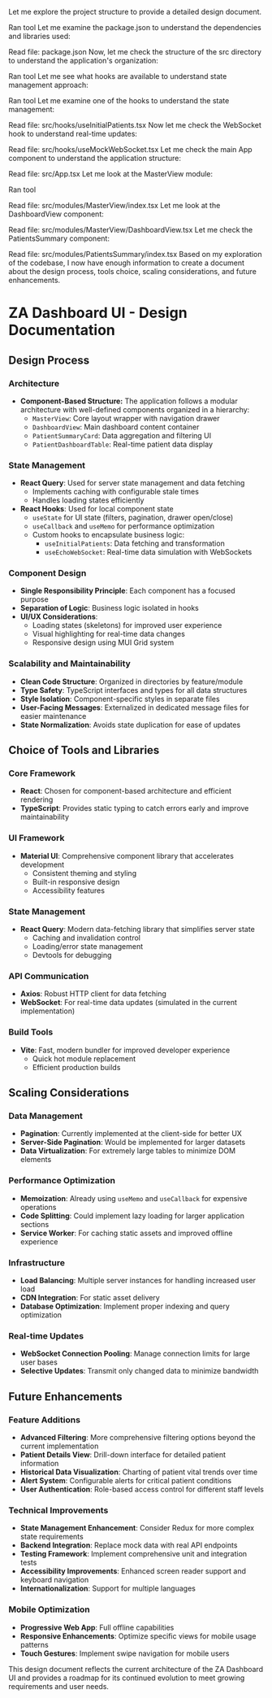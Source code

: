 Let me explore the project structure to provide a detailed design document.

Ran tool
Let me examine the package.json to understand the dependencies and libraries used:

Read file: package.json
Now, let me check the structure of the src directory to understand the application's organization:

Ran tool
Let me see what hooks are available to understand state management approach:

Ran tool
Let me examine one of the hooks to understand the state management:

Read file: src/hooks/useInitialPatients.tsx
Now let me check the WebSocket hook to understand real-time updates:

Read file: src/hooks/useMockWebSocket.tsx
Let me check the main App component to understand the application structure:

Read file: src/App.tsx
Let me look at the MasterView module:

Ran tool

Read file: src/modules/MasterView/index.tsx
Let me look at the DashboardView component:

Read file: src/modules/MasterView/DashboardView.tsx
Let me check the PatientsSummary component:

Read file: src/modules/PatientsSummary/index.tsx
Based on my exploration of the codebase, I now have enough information to create a document about the design process, tools choice, scaling considerations, and future enhancements.

# ZA Dashboard UI - Design Documentation

## Design Process

### Architecture

- **Component-Based Structure:** The application follows a modular architecture with well-defined components organized in a hierarchy:
  - `MasterView`: Core layout wrapper with navigation drawer
  - `DashboardView`: Main dashboard content container
  - `PatientSummaryCard`: Data aggregation and filtering UI
  - `PatientDashboardTable`: Real-time patient data display

### State Management

- **React Query**: Used for server state management and data fetching
  - Implements caching with configurable stale times
  - Handles loading states efficiently
- **React Hooks**: Used for local component state
  - `useState` for UI state (filters, pagination, drawer open/close)
  - `useCallback` and `useMemo` for performance optimization
  - Custom hooks to encapsulate business logic:
    - `useInitialPatients`: Data fetching and transformation
    - `useEchoWebSocket`: Real-time data simulation with WebSockets

### Component Design

- **Single Responsibility Principle**: Each component has a focused purpose
- **Separation of Logic**: Business logic isolated in hooks
- **UI/UX Considerations**:
  - Loading states (skeletons) for improved user experience
  - Visual highlighting for real-time data changes
  - Responsive design using MUI Grid system

### Scalability and Maintainability

- **Clean Code Structure**: Organized in directories by feature/module
- **Type Safety**: TypeScript interfaces and types for all data structures
- **Style Isolation**: Component-specific styles in separate files
- **User-Facing Messages**: Externalized in dedicated message files for easier maintenance
- **State Normalization**: Avoids state duplication for ease of updates

## Choice of Tools and Libraries

### Core Framework

- **React**: Chosen for component-based architecture and efficient rendering
- **TypeScript**: Provides static typing to catch errors early and improve maintainability

### UI Framework

- **Material UI**: Comprehensive component library that accelerates development
  - Consistent theming and styling
  - Built-in responsive design
  - Accessibility features

### State Management

- **React Query**: Modern data-fetching library that simplifies server state
  - Caching and invalidation control
  - Loading/error state management
  - Devtools for debugging

### API Communication

- **Axios**: Robust HTTP client for data fetching
- **WebSocket**: For real-time data updates (simulated in the current implementation)

### Build Tools

- **Vite**: Fast, modern bundler for improved developer experience
  - Quick hot module replacement
  - Efficient production builds

## Scaling Considerations

### Data Management

- **Pagination**: Currently implemented at the client-side for better UX
- **Server-Side Pagination**: Would be implemented for larger datasets
- **Data Virtualization**: For extremely large tables to minimize DOM elements

### Performance Optimization

- **Memoization**: Already using `useMemo` and `useCallback` for expensive operations
- **Code Splitting**: Could implement lazy loading for larger application sections
- **Service Worker**: For caching static assets and improved offline experience

### Infrastructure

- **Load Balancing**: Multiple server instances for handling increased user load
- **CDN Integration**: For static asset delivery
- **Database Optimization**: Implement proper indexing and query optimization

### Real-time Updates

- **WebSocket Connection Pooling**: Manage connection limits for large user bases
- **Selective Updates**: Transmit only changed data to minimize bandwidth

## Future Enhancements

### Feature Additions

- **Advanced Filtering**: More comprehensive filtering options beyond the current implementation
- **Patient Details View**: Drill-down interface for detailed patient information
- **Historical Data Visualization**: Charting of patient vital trends over time
- **Alert System**: Configurable alerts for critical patient conditions
- **User Authentication**: Role-based access control for different staff levels

### Technical Improvements

- **State Management Enhancement**: Consider Redux for more complex state requirements
- **Backend Integration**: Replace mock data with real API endpoints
- **Testing Framework**: Implement comprehensive unit and integration tests
- **Accessibility Improvements**: Enhanced screen reader support and keyboard navigation
- **Internationalization**: Support for multiple languages

### Mobile Optimization

- **Progressive Web App**: Full offline capabilities
- **Responsive Enhancements**: Optimize specific views for mobile usage patterns
- **Touch Gestures**: Implement swipe navigation for mobile users

This design document reflects the current architecture of the ZA Dashboard UI and provides a roadmap for its continued evolution to meet growing requirements and user needs.
